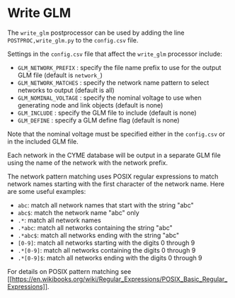 # Write GLM

The `write_glm` postprocessor can be used by adding the line `POSTPROC,write_glm.py` to the `config.csv` file.

Settings in the `config.csv` file that affect the `write_glm` processor include:

  - `GLM_NETWORK_PREFIX` : specify the file name prefix to use for the output GLM file (default is `network_`)
  - `GLM_NETWORK_MATCHES` : specify the network name pattern to select networks to output (default is all)
  - `GLM_NOMINAL_VOLTAGE` : specify the nominal voltage to use when generating node and link objects (default is none)
  - `GLM_INCLUDE` : specify the GLM file to include (default is none)
  - `GLM_DEFINE` : specify a GLM define flag (default is none)

Note that the nominal voltage must be specified either in the `config.csv` or in the included GLM file.

Each network in the CYME database will be output in a separate GLM file using the name of the network with the network prefix.

The network pattern matching uses POSIX regular expressions to match network names starting with the first character of the network name.  Here are some useful examples:

  - `abc`: match all network names that start with the string "abc"
  - `abc$`: match the network name "abc" only
  - `.*`: match all network names
  - `.*abc`: match all networks containing the string "abc"
  - `.*abc$`: match all networks ending with the string "abc"
  - `[0-9]`: match all networks starting with the digits 0 through 9
  - `.*[0-9]`: match all networks containing the digits 0 through 9
  - `.*[0-9]$`: match all networks ending with the digits 0 through 9

For details on POSIX pattern matching see [[https://en.wikibooks.org/wiki/Regular_Expressions/POSIX_Basic_Regular_Expressions]].
